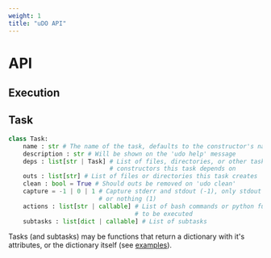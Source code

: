 ```yaml
---
weight: 1
title: "uDO API"
---
```


# API

## Execution
<!-- TODO: Explain execution -->

## Task
```py
class Task:
    name : str # The name of the task, defaults to the constructor's name
    description : str # Will be shown on the 'udo help' message
    deps : list[str | Task] # List of files, directories, or other task
                            # constructors this task depends on 
    outs : list[str] # List of files or directories this task creates
    clean : bool = True # Should outs be removed on 'udo clean'
    capture = -1 | 0 | 1 # Capture stderr and stdout (-1), only stdout (0),
                         # or nothing (1)
    actions : list[str | callable] # List of bash commands or python functions
                                   # to be executed
    subtasks : list[dict | callable] # List of subtasks
```
Tasks (and subtasks) may be functions that return a dictionary with it's attributes, or the dictionary itself (see [examples](https://github.com/GalileoCap/udo-src/tree/main/examples)).
